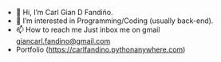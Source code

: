 - 👋 Hi, I’m Carl Gian D Fandiño.
- 👀 I’m interested in Programming/Coding (usually back-end).
- 📫 How to reach me Just inbox me on gmail giancarl.fandino@gmail.com
- Portfolio (https://carlfandino.pythonanywhere.com)

<!---
carlFandino/carlFandino is a ✨ special ✨ repository because its `README.md` (this file) appears on your GitHub profile.
You can click the Preview link to take a look at your changes.
--->
